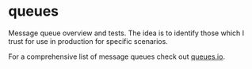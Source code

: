# queues

Message queue overview and tests. The idea is to identify those which I trust for use in production for specific scenarios.

For a comprehensive list of message queues check out [queues.io](http://queues.io).

